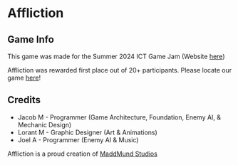 # Affliction

## Game Info
This game was made for the Summer 2024 ICT Game Jam (Website [here](https://itch.io/jam/ict-game-jam-summer-2024))

Affliction was rewarded first place out of 20+ participants.
Please locate our game [here](https://maddmundstudios.itch.io/affliction)!


## Credits
* Jacob M - Programmer (Game Architecture, Foundation, Enemy AI, & Mechanic Design)
* Lorant M - Graphic Designer (Art & Animations)
* Joel A - Programmer (Enemy AI & Music)

Affliction is a proud creation of [MaddMund Studios](https://maddmundstudios.itch.io/)
